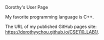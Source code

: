 Dorothy's User Page

My favorite programming language is C++.

The URL of my published GitHub pages site: https://dorothyychou.github.io/CSE110_LAB1/.